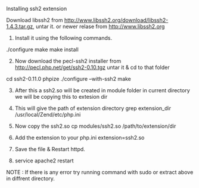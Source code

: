 Installing ssh2 extension


Download libssh2 from http://www.libssh2.org/download/libssh2-1.4.3.tar.gz, untar it.
or newer relase from http://www.libssh2.org
1. Install it using the following commands.

./configure
make
make install


2. Now download the pecl-ssh2 installer from http://pecl.php.net/get/ssh2-0.10.tgz
untar it & cd to that folder 

cd ssh2-0.11.0
phpize 
./configure –with-ssh2 
make

3. After this a ssh2.so will be created in module folder in current directory 
we will be copying this to extesion dir

4. This will give the path of extension directory 
grep extension_dir /usr/local/Zend/etc/php.ini

5. Now copy the ssh2.so
cp modules/ssh2.so /path/to/extension/dir 

6. Add the extension to your php.ini
extension=ssh2.so
7. Save the file & Restart httpd.
8. service apache2 restart

NOTE : If there is any error try running command with sudo or extract above in diffrent directory.
